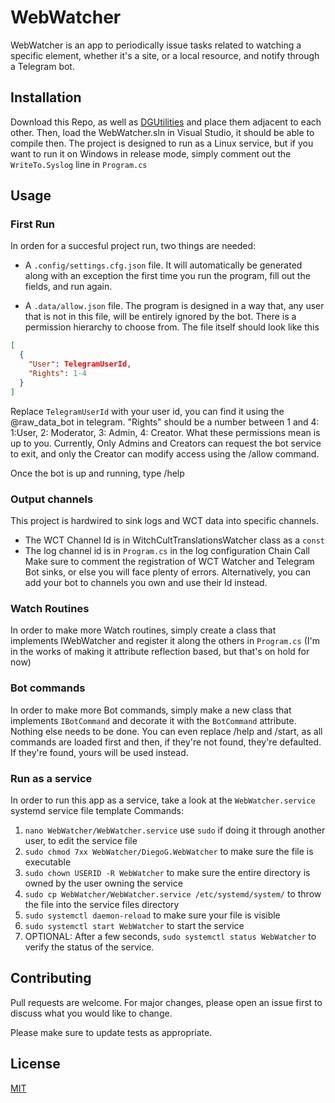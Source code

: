 # WebWatcher

WebWatcher is an app to periodically issue tasks related to watching a specific element, whether it's a site, or a local resource, and notify through a Telegram bot.

## Installation

Download this Repo, as well as [DGUtilities](https://github.com/DiegoG1019/DGUtilities) and place them adjacent to each other. Then, load the WebWatcher.sln in Visual Studio, it should be able to compile then. The project is designed to run as a Linux service, but if you want to run it on Windows in release mode, simply comment out the `WriteTo.Syslog` line in `Program.cs`

## Usage

### First Run
In orden for a succesful project run, two things are needed:
- A `.config/settings.cfg.json` file. It will automatically be generated along with an exception the first time you run the program, fill out the fields, and run again.

- A `.data/allow.json` file. The program is designed in a way that, any user that is not in this file, will be entirely ignored by the bot. There is a permission hierarchy to choose from. The file itself should look like this
```json
[
  {
    "User": TelegramUserId,
    "Rights": 1-4
  }
]
```
Replace `TelegramUserId` with your user id, you can find it using the @raw_data_bot in telegram.
"Rights" should be a number between 1 and 4: 1:User, 2: Moderator, 3: Admin, 4: Creator. What these permissions mean is up to you. Currently, Only Admins and Creators can request the bot service to exit, and only the Creator can modify access using the /allow command.

Once the bot is up and running, type /help

### Output channels
This project is hardwired to sink logs and WCT data into specific channels. 
- The WCT Channel Id is in WitchCultTranslationsWatcher class as a `const`
- The log channel id is in `Program.cs` in the log configuration Chain Call
Make sure to comment the registration of WCT Watcher and Telegram Bot sinks, or else you will face plenty of errors.
Alternatively, you can add your bot to channels you own and use their Id instead.

### Watch Routines

In order to make more Watch routines, simply create a class that implements IWebWatcher and register it along the others in `Program.cs`
(I'm in the works of making it attribute reflection based, but that's on hold for now)

### Bot commands

In order to make more Bot commands, simply make a new class that implements `IBotCommand` and decorate it with the `BotCommand` attribute. Nothing else needs to be done. You can even replace /help and /start, as all commands are loaded first and then, if they're not found, they're defaulted. If they're found, yours will be used instead.

### Run as a service
In order to run this app as a service, take a look at the `WebWatcher.service` systemd service file template
Commands:
1. `nano WebWatcher/WebWatcher.service` use `sudo` if doing it through another user, to edit the service file
2. `sudo chmod 7xx WebWatcher/DiegoG.WebWatcher` to make sure the file is executable
3. `sudo chown USERID -R WebWatcher` to make sure the entire directory is owned by the user owning the service
4. `sudo cp WebWatcher/WebWatcher.service /etc/systemd/system/` to throw the file into the service files directory
5. `sudo systemctl daemon-reload` to make sure your file is visible
6. `sudo systemctl start WebWatcher` to start the service
8. OPTIONAL: After a few seconds, `sudo systemctl status WebWatcher` to verify the status of the service.


## Contributing
Pull requests are welcome. For major changes, please open an issue first to discuss what you would like to change.

Please make sure to update tests as appropriate.

## License
[MIT](https://choosealicense.com/licenses/mit/)